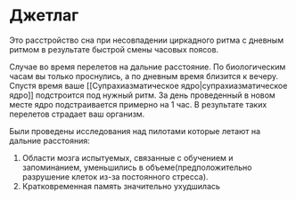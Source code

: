 # Джетлаг
Это расстройство сна при несовпадении циркадного ритма с дневным ритмом в результате быстрой смены часовых поясов.

Случае во время перелетов на дальние расстояние. По биологическим часам вы только проснулись, а по дневным время близится к вечеру. Спустя время ваше [[Супрахиазматическое ядро|супрахиазматическое ядро]]  подстроится под нужный ритм. За день проведенный в новом месте ядро подстраивается примерно на 1 час. В результате таких перелетов страдает ваш организм.

Были проведены исследования над пилотами которые летают на дальние расстояния:
1. Области мозга испытуемых, связанные с обучением и запоминанием, уменьшились в объеме(предположительно разрушение клеток из-за постоянного стресса).
2. Кратковременная память значительно ухудшилась